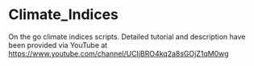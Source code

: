 # Climate_Indices

On the go climate indices scripts.
Detailed tutorial and description have been provided via YouTube at 
https://www.youtube.com/channel/UCIjBRO4kq2a8sGOjZ1qM0wg
